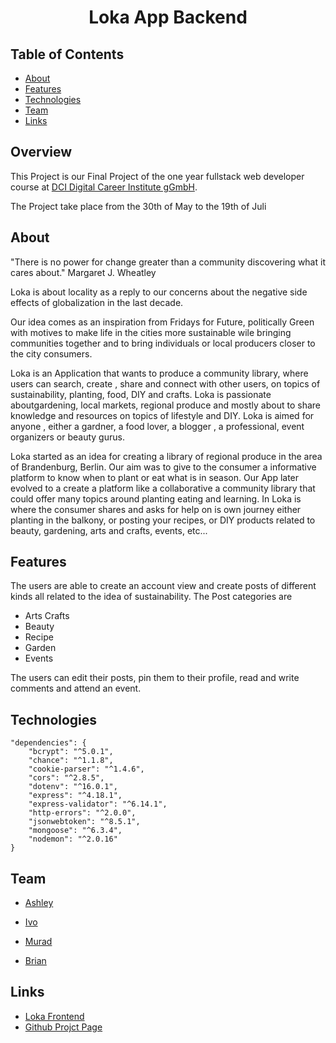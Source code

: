 <h1 align="center">Loka App Backend</h1>
<!-- add our website link -->


<!-- TABLE OF CONTENTS -->

## Table of Contents

- [About](#about)  
- [Features](#features)
- [Technologies](#technologies)
- [Team](#team)
- [Links](#links)


## Overview


This Project is our Final Project of the one year fullstack web developer course at [DCI Digital Career Institute gGmbH]().

The Project take place from the 30th of May to the 19th of Juli

## About

"There is no power for change greater than a community discovering what it cares about." Margaret J. Wheatley

Loka is about locality as a reply to our concerns about the negative side effects of globalization in the last decade.

Our idea comes as an inspiration from Fridays for Future, politically Green with motives to make life in the cities more sustainable wile bringing communities together and to bring individuals or local producers closer to the city consumers.

Loka is an Application that wants to produce a community library, where users can search, create , share and connect with other users, on topics of sustainability, planting, food, DIY and crafts. Loka is passionate aboutgardening, local markets, regional produce and mostly about to share knowledge and resources on topics of lifestyle and DIY. Loka is aimed for anyone , either a gardner, a food lover, a blogger , a professional, event organizers or beauty gurus.

Loka started as an idea for creating a library of regional produce in the area of Brandenburg, Berlin. Our aim was to give to the consumer a informative platform to know when to plant or eat what is in season. Our App later evolved to a create a platform like a collaborative a community library that could offer many topics around planting eating and learning. In Loka is where the consumer shares and asks for help on is own journey either planting in the balkony, or posting your recipes, or DIY products related to beauty, gardening, arts and crafts, events, etc... 



<!-- FEATURES -->

## Features

The users are able to create an account view and create posts of different kinds all related to the idea of sustainability.
The Post categories are 
- Arts Crafts
- Beauty
- Recipe
- Garden
- Events

The users can edit their posts, pin them to their profile, read and write comments and attend an event.


<!-- TECHNOLOGIES -->

## Technologies

    "dependencies": {
        "bcrypt": "^5.0.1",
        "chance": "^1.1.8",
        "cookie-parser": "^1.4.6",
        "cors": "^2.8.5",
        "dotenv": "^16.0.1",
        "express": "^4.18.1",
        "express-validator": "^6.14.1",
        "http-errors": "^2.0.0",
        "jsonwebtoken": "^8.5.1",
        "mongoose": "^6.3.4",
        "nodemon": "^2.0.16"
    }

<!-- TEAM -->

## Team


- [Ashley](https://github.com/heyitsashleyhere)

- [Ivo](https://github.com/ivoserra)

- [Murad](https://github.com/muradgm)

- [Brian](https://github.com/BrianLadwig)





<!-- LINKS -->

## Links

- [Loka Frontend](https://github.com/heyitsashleyhere/BAIM_frontend)
- [Github Projct Page](https://github.com/users/BrianLadwig/projects/1/views/1?filterQuery=)

